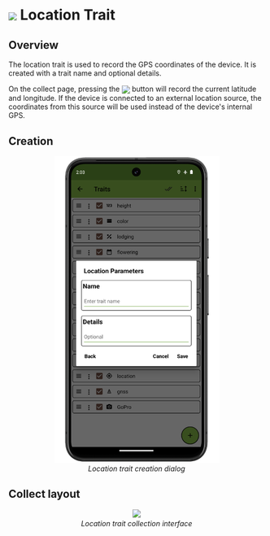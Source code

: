 <img ref="location" style="vertical-align: middle;" src="_static/icons/formats/crosshairs-gps.png" width="40px"> Location Trait
===================================================================================

Overview
--------

The location trait is used to record the GPS coordinates of the device.
It is created with a trait name and optional details.

On the collect page, pressing the
<img ref="location" style="vertical-align: middle;" src="_static/icons/formats/crosshairs-gps.png" width="20px">
button will record the current latitude and longitude. If the device is
connected to an external location source, the coordinates from this
source will be used instead of the device's internal GPS.

Creation
--------

<figure align="center" class="image">
  <img src="_static/images/traits/formats/create_location_framed.png" width="325px"> 
  <figcaption><i>Location trait creation dialog</i></figcaption> 
</figure>

Collect layout
--------------

<figure align="center" class="image">
  <img src="_static/images/traits/formats/collect_location_framed.png" width="350px"> 
  <figcaption><i>Location trait collection interface</i></figcaption> 
</figure>
